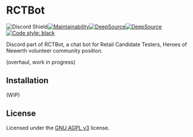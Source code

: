# RCTBot

![Discord Shield](https://discordapp.com/api/guilds/210131920611311616/widget.png?style=shield)[![Maintainability](https://api.codeclimate.com/v1/badges/4ed47a9dcca4dbba7947/maintainability)](https://codeclimate.com/github/djuresic/rctbot-discord/maintainability)[![DeepSource](https://deepsource.io/gh/djuresic/rctbot-discord.svg/?label=active+issues)](https://deepsource.io/gh/djuresic/rctbot-discord/?ref=repository-badge)[![DeepSource](https://deepsource.io/gh/djuresic/rctbot-discord.svg/?label=resolved+issues)](https://deepsource.io/gh/djuresic/rctbot-discord/?ref=repository-badge)[![Code style: black](https://img.shields.io/badge/code%20style-black-000000.svg)](https://github.com/psf/black)

Discord part of RCTBot, a chat bot for Retail Candidate Testers, Heroes of Newerth volunteer community position.

\(overhaul, work in progress\)

## Installation

\(WIP\)

## License

Licensed under the [GNU AGPL v3](https://www.gnu.org/licenses/agpl-3.0.html) license.

